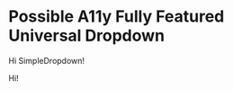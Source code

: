 # Possible A11y Fully Featured Universal Dropdown

<SimpleDropdown>

Hi SimpleDropdown!

</SimpleDropdown>

<Dropdown>

Hi!

</Dropdown>

<script>
import SimpleDropdown from '$lib/dropdown/SimpleDropdown.svelte'
import Dropdown from '$lib/dropdown/Dropdown.svelte'
</script>
